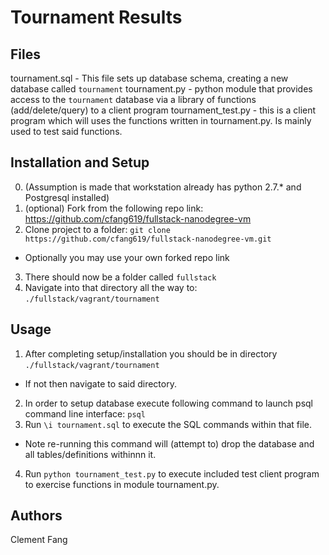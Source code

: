 # Tournament Results

## Files
tournament.sql  - This file sets up database schema, creating a new database called `tournament`
tournament.py - python module that provides access to the `tournament` database via a library of functions (add/delete/query) to a client program
tournament_test.py - this is a client program which will uses the functions written in tournament.py. Is mainly used to test said functions.

## Installation and Setup

0. (Assumption is made that workstation already has python 2.7.* and Postgresql installed)
1. (optional) Fork from the following repo link: https://github.com/cfang619/fullstack-nanodegree-vm
2. Clone project to a folder: `git clone https://github.com/cfang619/fullstack-nanodegree-vm.git`
  * Optionally you may use your own forked repo link
3. There should now be a folder called `fullstack`
4. Navigate into that directory all the way to: `./fullstack/vagrant/tournament`

## Usage
1. After completing setup/installation you should be in directory `./fullstack/vagrant/tournament`
  * If not then navigate to said directory.
2. In order to setup database execute following command to launch psql command line interface: `psql`
3. Run `\i tournament.sql` to execute the SQL commands within that file.
  * Note re-running this command will (attempt to) drop the database and all tables/definitions withinnn it.
4. Run `python tournament_test.py` to execute included test client program to exercise functions in module tournament.py.

## Authors
Clement Fang